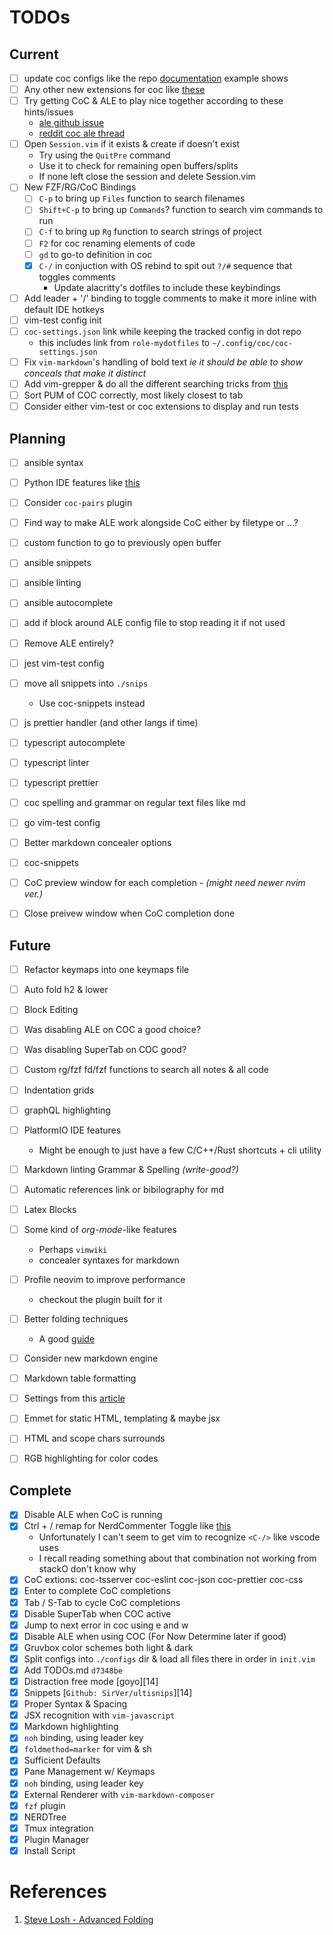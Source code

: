 TODOs
=====

Current
-------

* [ ] update coc configs like the repo [documentation](http://bit.ly/2L8xxbw) example shows
* [ ] Any other new extensions for coc like [these](http://bit.ly/2S0cYyl)
* [ ] Try getting CoC & ALE to play nice together according to these hints/issues
    * [ale github issue](https://github.com/dense-analysis/ale/issues/2017)
    * [reddit coc ale thread](https://www.reddit.com/r/vim/comments/bs95ud/announcement_changing_default_linting_options_for/eom60ub?utm_source=share&utm_medium=web2x)
* [ ] Open `Session.vim` if it exists & create if doesn't exist
    * Try using the `QuitPre` command
    * Use it to check for remaining open buffers/splits
    * If none left close the session and delete Session.vim
* [ ] New FZF/RG/CoC Bindings
    * [ ] `C-p` to bring up `Files` function to search filenames
    * [ ] `Shift+C-p` to bring up `Commands`? function to search vim commands to run
    * [ ] `C-f` to bring up `Rg` function to search strings of project
    * [ ] `F2` for coc renaming elements of code
    * [ ] `gd` to go-to definition in coc
    * [x] `C-/` in conjuction with OS rebind to spit out `?/#` sequence that toggles comments
        * Update alacritty's dotfiles to include these keybindings
* [ ] Add leader + '/' binding to toggle comments to make it more inline with default IDE hotkeys
* [ ] vim-test config init
* [ ] `coc-settings.json` link while keeping the tracked config in dot repo
    * this includes link from `role-mydotfiles` to `~/.config/coc/coc-settings.json`
* [ ] Fix `vim-markdown`'s handling of bold text *ie it should be able to show conceals that make it distinct*
* [ ] Add vim-grepper & do all the different searching tricks from [this]()
* [ ] Sort PUM of COC correctly, most likely closest to tab
* [ ] Consider either vim-test or coc extensions to display and run tests

Planning
--------

* [ ] ansible syntax
* [ ] Python IDE features like [this](https://www.vimfromscratch.com/articles/vim-for-python/)
* [ ] Consider `coc-pairs` plugin
* [ ] Find way to make ALE work alongside CoC either by filetype or ...?
* [ ] custom function to go to previously open buffer
* [ ] ansible snippets
* [ ] ansible linting
* [ ] ansible autocomplete
* [ ] add if block around ALE config file to stop reading it if not used
* [ ] Remove ALE entirely?
* [ ] jest vim-test config
* [ ] move all snippets into `./snips`
    - Use coc-snippets instead
* [ ] js prettier handler (and other langs if time)
* [ ] typescript autocomplete
* [ ] typescript linter
* [ ] typescript prettier
* [ ] coc spelling and grammar on regular text files like md
* [ ] go vim-test config
* [ ] Better markdown concealer options
* [ ] coc-snippets
* [ ] CoC preview window for each completion - *(might need newer nvim ver.)*
* [ ] Close preivew window when CoC completion done


Future
------

* [ ] Refactor keymaps into one keymaps file
* [ ] Auto fold h2 & lower
* [ ] Block Editing
* [ ] Was disabling ALE on COC a good choice?
* [ ] Was disabling SuperTab on COC good?
* [ ] Custom rg/fzf fd/fzf functions to search all notes & all code
* [ ] Indentation grids
* [ ] graphQL highlighting
* [ ] PlatformIO IDE features
    * Might be enough to just have a few C/C++/Rust shortcuts + cli utility
* [ ] Markdown linting Grammar & Spelling *(write-good?)*
* [ ] Automatic references link or bibilography for md
* [ ] Latex Blocks
* [ ] Some kind of *org-mode*-like features
    * Perhaps `vimwiki`
    * concealer syntaxes for markdown
* [ ] Profile neovim to improve performance
    - checkout the plugin built for it
* [ ] Better folding techniques
  * A good [guide][01]
* [ ] Consider new markdown engine
* [ ] Markdown table formatting
* [ ] Settings from this [article](https://hackernoon.com/vim-for-writers-ee15d2a8f512)
* [ ] Emmet for static HTML, templating & maybe jsx
* [ ] HTML and scope chars surrounds
* [ ] RGB highlighting for color codes


Complete
--------

* [x] Disable ALE when CoC is running
* [x] Ctrl + / remap for NerdCommenter Toggle like [this](http://bit.ly/2S250VE)
    * Unfortunately I can't seem to get vim to recognize `<C-/>` like vscode uses
    * I recall reading something about that combination not working from stackO don't know why
* [x] CoC extions: coc-tsserver coc-eslint coc-json coc-prettier coc-css
* [x] Enter to complete CoC completions
* [x] Tab / S-Tab to cycle CoC completions
* [x] Disable SuperTab when COC active
* [x] Jump to next error in coc using <leader>e and <leader>w
* [x] Disable ALE when using COC (For Now Determine later if good)
* [x] Gruvbox color schemes both light & dark
* [x] Split configs into `./configs` dir & load all files there in order in `init.vim`
* [x] Add TODOs.md `d7348be`
* [x] Distraction free mode [goyo][14]
* [x] Snippets [`Github: SirVer/ultisnips`][14]
* [x] Proper Syntax & Spacing
* [x] JSX recognition with `vim-javascript`
* [x] Markdown highlighting
* [x] `noh` binding, using leader key
* [x] `foldmethod=marker` for vim & sh
* [x] Sufficient Defaults
* [x] Pane Management w/ Keymaps
* [x] `noh` binding, using leader key
* [x] External Renderer with `vim-markdown-composer`
* [x] `fzf` plugin
* [x] NERDTree
* [x] Tmux integration
* [x] Plugin Manager
* [x] Install Script

References
==========

1. [Steve Losh - Advanced Folding][01]

[01]: http://learnvimscriptthehardway.stevelosh.com/chapters/49.html "Steve Losh - Advanced Folding"
